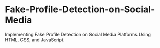 # Fake-Profile-Detection-on-Social-Media
Implementing Fake Profile Detection on Social Media Platforms Using HTML, CSS, and JavaScript.
